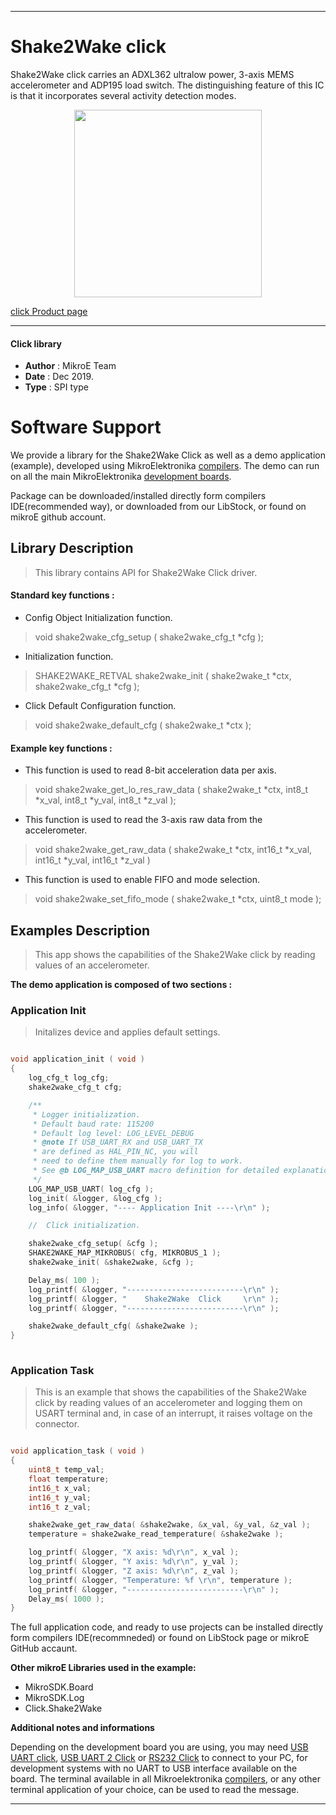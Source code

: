 
---
# Shake2Wake click

Shake2Wake click carries an ADXL362 ultralow power, 3-axis MEMS accelerometer and ADP195 load switch. The distinguishing feature of this IC is that it incorporates several activity detection modes.

<p align="center">
  <img src="https://download.mikroe.com/images/click_for_ide/shake2wake_click.png" height=300px>
</p>

[click Product page](https://www.mikroe.com/shake-2-wake-click)

---


#### Click library 

- **Author**        : MikroE Team
- **Date**          : Dec 2019.
- **Type**          : SPI type


# Software Support

We provide a library for the Shake2Wake Click 
as well as a demo application (example), developed using MikroElektronika 
[compilers](https://shop.mikroe.com/compilers). 
The demo can run on all the main MikroElektronika [development boards](https://shop.mikroe.com/development-boards).

Package can be downloaded/installed directly form compilers IDE(recommended way), or downloaded from our LibStock, or found on mikroE github account. 

## Library Description

> This library contains API for Shake2Wake Click driver.

#### Standard key functions :

- Config Object Initialization function.
> void shake2wake_cfg_setup ( shake2wake_cfg_t *cfg ); 
 
- Initialization function.
> SHAKE2WAKE_RETVAL shake2wake_init ( shake2wake_t *ctx, shake2wake_cfg_t *cfg );

- Click Default Configuration function.
> void shake2wake_default_cfg ( shake2wake_t *ctx );


#### Example key functions :

- This function is used to read 8-bit acceleration data per axis.
> void shake2wake_get_lo_res_raw_data ( shake2wake_t *ctx, int8_t *x_val, int8_t *y_val, int8_t *z_val );
 
- This function is used to read the 3-axis raw data from the accelerometer.
> void shake2wake_get_raw_data ( shake2wake_t *ctx, int16_t *x_val, int16_t *y_val, int16_t *z_val )

- This function is used to enable FIFO and mode selection.
> void shake2wake_set_fifo_mode ( shake2wake_t *ctx, uint8_t mode );

## Examples Description

> This app shows the capabilities of the Shake2Wake click by
> reading values of an accelerometer.

**The demo application is composed of two sections :**

### Application Init 

> Initalizes device and applies default settings.

```c

void application_init ( void )
{
    log_cfg_t log_cfg;
    shake2wake_cfg_t cfg;

    /** 
     * Logger initialization.
     * Default baud rate: 115200
     * Default log level: LOG_LEVEL_DEBUG
     * @note If USB_UART_RX and USB_UART_TX 
     * are defined as HAL_PIN_NC, you will 
     * need to define them manually for log to work. 
     * See @b LOG_MAP_USB_UART macro definition for detailed explanation.
     */
    LOG_MAP_USB_UART( log_cfg );
    log_init( &logger, &log_cfg );
    log_info( &logger, "---- Application Init ----\r\n" );

    //  Click initialization.

    shake2wake_cfg_setup( &cfg );
    SHAKE2WAKE_MAP_MIKROBUS( cfg, MIKROBUS_1 );
    shake2wake_init( &shake2wake, &cfg );

    Delay_ms( 100 );
    log_printf( &logger, "--------------------------\r\n" );
    log_printf( &logger, "    Shake2Wake  Click     \r\n" );
    log_printf( &logger, "--------------------------\r\n" );

    shake2wake_default_cfg( &shake2wake );
}
  
```

### Application Task

> This is an example that shows the capabilities of the Shake2Wake click by
> reading values of an accelerometer and logging them on USART terminal and, in case of an interrupt, it
> raises voltage on the connector.

```c

void application_task ( void )
{
    uint8_t temp_val;
    float temperature;
    int16_t x_val;
    int16_t y_val;
    int16_t z_val;

    shake2wake_get_raw_data( &shake2wake, &x_val, &y_val, &z_val );
    temperature = shake2wake_read_temperature( &shake2wake );

    log_printf( &logger, "X axis: %d\r\n", x_val );
    log_printf( &logger, "Y axis: %d\r\n", y_val );
    log_printf( &logger, "Z axis: %d\r\n", z_val );
    log_printf( &logger, "Temperature: %f \r\n", temperature );
    log_printf( &logger, "--------------------------\r\n" );
    Delay_ms( 1000 );
}  

```

The full application code, and ready to use projects can be  installed directly form compilers IDE(recommneded) or found on LibStock page or mikroE GitHub accaunt.

**Other mikroE Libraries used in the example:** 

- MikroSDK.Board
- MikroSDK.Log
- Click.Shake2Wake

**Additional notes and informations**

Depending on the development board you are using, you may need 
[USB UART click](https://shop.mikroe.com/usb-uart-click), 
[USB UART 2 Click](https://shop.mikroe.com/usb-uart-2-click) or 
[RS232 Click](https://shop.mikroe.com/rs232-click) to connect to your PC, for 
development systems with no UART to USB interface available on the board. The 
terminal available in all Mikroelektronika 
[compilers](https://shop.mikroe.com/compilers), or any other terminal application 
of your choice, can be used to read the message.



---
